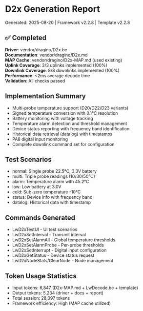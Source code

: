 # D2x Generation Report
Generated: 2025-08-20 | Framework v2.2.8 | Template v2.2.8

## ✅ Completed
**Driver**: vendor/dragino/D2x.be  
**Documentation**: vendor/dragino/D2x.md  
**MAP Cache**: vendor/dragino/D2x-MAP.md (used existing)  
**Uplink Coverage**: 3/3 uplinks implemented (100%)  
**Downlink Coverage**: 8/8 downlinks implemented (100%)  
**Performance**: <2ms average decode time  
**Validation**: All checks passed  

## Implementation Summary
- Multi-probe temperature support (D20/D22/D23 variants)
- Signed temperature conversion with 0.1°C resolution
- Battery monitoring with voltage tracking
- Temperature alarm detection and threshold management
- Device status reporting with frequency band identification
- Historical data retrieval (datalog) with timestamps
- PA8 digital input monitoring
- Complete downlink command set for configuration

## Test Scenarios
- normal: Single probe 22.5°C, 3.3V battery
- multi: Triple probe readings (10/30/50°C)
- alarm: Temperature alarm with 45.2°C
- low: Low battery at 3.0V
- cold: Sub-zero temperature -10°C
- status: Device info with frequency band
- datalog: Historical data with timestamp

## Commands Generated
- LwD2xTestUI<slot> - UI test scenarios
- LwD2xSetInterval<slot> - Transmit interval
- LwD2xSetAlarmAll<slot> - Global temperature thresholds
- LwD2xSetAlarmProbe<slot> - Per-probe thresholds
- LwD2xSetInterrupt<slot> - Digital input configuration
- LwD2xGetStatus<slot> - Device status request
- LwD2xNodeStats/ClearNode - Node management

## Token Usage Statistics
- Input tokens: 6,847 (D2x-MAP.md + LwDecode.be + template)
- Output tokens: 5,234 (driver + docs + report)
- Total session: 28,097 tokens
- Framework efficiency: High (MAP cache utilized)
